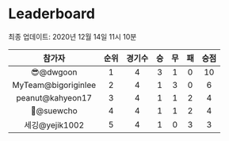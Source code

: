 # Leaderboard
최종 업데이트: 2020년 12월 14일 11시 10분




| 참가자 | 순위 | 경기수 | 승 | 무 | 패 | 승점 |
|:---:|:---:|:---:|:---:|:---:|:---:|:---:|
| 😎@dwgoon | 1 | 4 | 3 | 1 | 0 | 10 |
| MyTeam@bigoriginlee | 2 | 4 | 1 | 3 | 0 | 6 |
| peanut@kahyeon17 | 3 | 4 | 1 | 1 | 2 | 4 |
| 🦗@suewcho | 4 | 4 | 1 | 1 | 2 | 4 |
| 세깅@yejik1002 | 5 | 4 | 1 | 0 | 3 | 3 |